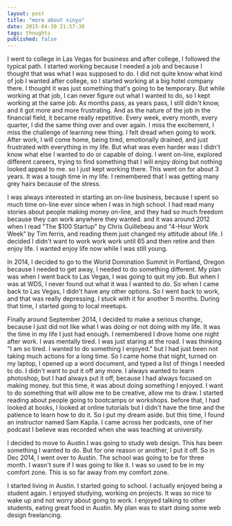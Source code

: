 ```yaml
---
layout: post
title: "more about xinyu"
date: 2015-04-30 21:57:39
tags: thoughts
published: false
---
```

<!-- I didn't want to be a designer or an artist when I was growing up. I made drawings and paintings but thought I was not good enough to make it as a living.-->

I went to college in Las Vegas for business and after college, I followed the typical path. I started working because I needed a job and because I thought that was what I was supposed to do. I did not quite know what kind of job I wanted after college, so I started working at a big hotel company there. I thought it was just something that's going to be temporary. But while working at that job, I can never figure out what I wanted to do, so I kept working at the same job. As months pass, as years pass, I still didn't know, and it got more and more frustrating. And as the nature of the job in the financial field, it became really repetitive. Every week, every month, every quarter, I did the same thing over and over again. I miss the excitement, I miss the challenge of learning new thing. I felt dread when going to work. After work, I will come home, being tired, emotionally drained, and just frustrated with everything in my life. But what was even harder was I didn't know what else I wanted to do or capable of doing. I went on-line, explored different careers, trying to find something that I will enjoy doing but nothing looked appeal to me. so I just kept working there. This went on for about 3 years. It was a tough time in my life. I remembered that I was getting many grey hairs because of the stress. 

I was always interested in starting an on-line business, because I spent so much time on-line ever since when I was in high school. I had read many stories about people making money on-line, and they had so much freedom because they can work anywhere they wanted. and it was around 2012 when I read "The $100 Startup" by Chris Guillebeau and "4-Hour Work Week" by Tim ferris, and reading them just changed my attitude about life. I decided I didn't want to work work work until 65 and then retire and then enjoy life. I wanted enjoy life now while I was still young. 

In 2014, I decided to go to the World Domination Summit in Portland, Oregon because I needed to get away, I needed to do something different. My plan was when I went back to Las Vegas, I was going to quit my job. But when I was at WDS, I never found out what it was I wanted to do. So when I came back to Las Vegas, I didn't have any other options. So I went back to work, and that was really depressing. I stuck with it for another 5 months. During that time, I started going to local meetups. 

Finally around September 2014, I decided to make a serious change, because I just did not like what I was doing or not doing with my life. It was the time in my life I just had enough. I remembered I drove home one night after work. I was mentally tired. I was just staring at the road. I was thinking "I am so tired. I wanted to do something I enjoyed." but I had just been not taking much actions for a long time. So I came home that night, turned on my laptop, I opened up a word document, and typed a list of things I needed to do. I didn't want to put it off any more. I always wanted to learn photoshop, but I had always put it off, because I had always focused on making money. but this time, it was about doing something I enjoyed. I want to do something that will allow me to be creative, allow me to draw. I started reading about people going to bootcamps or workshops. before that, I had looked at books, I looked at online tutorials but I didn't have the time and the patience to learn how to do it. So i put my dream aside. but this time, I found an instructor named Sam Kapila. I came across her podcasts, one of her podcast I believe was recorded when she was teaching at university. 

I decided to move to Austin.I was going to study web design. This has been something I wanted to do. But for one reason or another, I put it off. So in Dec 2014, I went over to Austin. The school was going to be for three month. I wasn't sure if I was going to like it. I was so used to be in my comfort zone. This is so far away from my comfort zone. 

I started living in Austin. I started going to school. I actually enjoyed being a student again. I enjoyed studying, working on projects. It was so nice to wake up and not worry about going to work. I enjoyed talking to other students, eating great food in Austin. My plan was to start doing some web design freelancing.  

